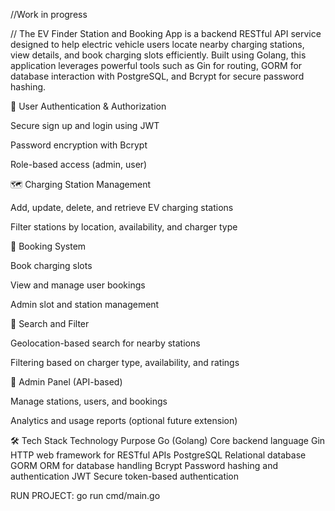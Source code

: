 //Work in progress

// The EV Finder Station and Booking App is a backend RESTful API service designed to help electric vehicle users locate nearby charging stations, view details, and book charging slots efficiently. Built using Golang, this application leverages powerful tools such as Gin for routing, GORM for database interaction with PostgreSQL, and Bcrypt for secure password hashing.

🔐 User Authentication & Authorization

Secure sign up and login using JWT

Password encryption with Bcrypt

Role-based access (admin, user)

🗺️ Charging Station Management

Add, update, delete, and retrieve EV charging stations

Filter stations by location, availability, and charger type

📅 Booking System

Book charging slots

View and manage user bookings

Admin slot and station management

📍 Search and Filter

Geolocation-based search for nearby stations

Filtering based on charger type, availability, and ratings

🧾 Admin Panel (API-based)

Manage stations, users, and bookings

Analytics and usage reports (optional future extension)


🛠️ Tech Stack
Technology	Purpose
Go (Golang)	Core backend language
Gin	HTTP web framework for RESTful APIs
PostgreSQL	Relational database
GORM	ORM for database handling
Bcrypt	Password hashing and authentication
JWT	Secure token-based authentication


RUN PROJECT: go run cmd/main.go
